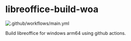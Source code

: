 # libreoffice-build-woa

![.github/workflows/main.yml](https://github.com/fitu996/libreoffice-build-woa/workflows/.github/workflows/main.yml/badge.svg)

Build libreoffice for windows arm64 using github actions.
